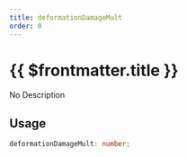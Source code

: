 ```yaml
---
title: deformationDamageMult
order: 0
---
```


# {{ $frontmatter.title }}

No Description

## Usage

```ts
deformationDamageMult: number;
```
